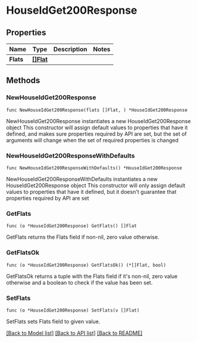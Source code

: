 # HouseIdGet200Response

## Properties

Name | Type | Description | Notes
------------ | ------------- | ------------- | -------------
**Flats** | [**[]Flat**](Flat.md) |  | 

## Methods

### NewHouseIdGet200Response

`func NewHouseIdGet200Response(flats []Flat, ) *HouseIdGet200Response`

NewHouseIdGet200Response instantiates a new HouseIdGet200Response object
This constructor will assign default values to properties that have it defined,
and makes sure properties required by API are set, but the set of arguments
will change when the set of required properties is changed

### NewHouseIdGet200ResponseWithDefaults

`func NewHouseIdGet200ResponseWithDefaults() *HouseIdGet200Response`

NewHouseIdGet200ResponseWithDefaults instantiates a new HouseIdGet200Response object
This constructor will only assign default values to properties that have it defined,
but it doesn't guarantee that properties required by API are set

### GetFlats

`func (o *HouseIdGet200Response) GetFlats() []Flat`

GetFlats returns the Flats field if non-nil, zero value otherwise.

### GetFlatsOk

`func (o *HouseIdGet200Response) GetFlatsOk() (*[]Flat, bool)`

GetFlatsOk returns a tuple with the Flats field if it's non-nil, zero value otherwise
and a boolean to check if the value has been set.

### SetFlats

`func (o *HouseIdGet200Response) SetFlats(v []Flat)`

SetFlats sets Flats field to given value.



[[Back to Model list]](../README.md#documentation-for-models) [[Back to API list]](../README.md#documentation-for-api-endpoints) [[Back to README]](../README.md)


